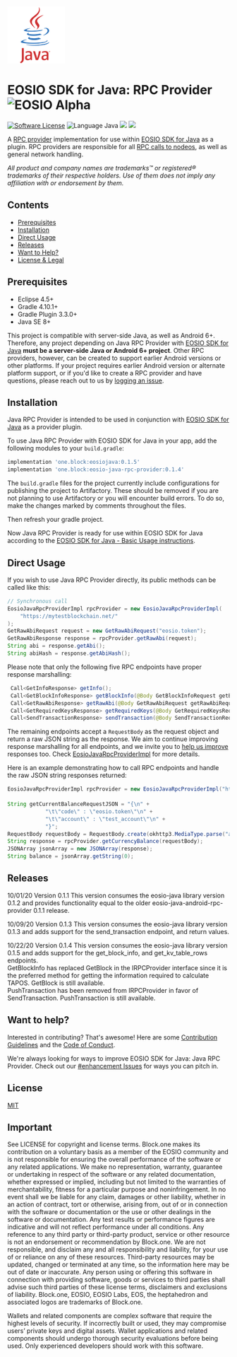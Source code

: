 ![Java Logo](img/java-logo.png)
# EOSIO SDK for Java: RPC Provider ![EOSIO Alpha](https://img.shields.io/badge/EOSIO-Alpha-blue.svg)

[![Software License](https://img.shields.io/badge/license-MIT-lightgrey.svg)](/./LICENSE)
![Language Java](https://img.shields.io/badge/Language-Java-yellow.svg)
![](https://img.shields.io/badge/Deployment%20Target-Java%208%2B-blue.svg)
![](https://img.shields.io/badge/Deployment%20Target-Android%206%2B-blue.svg)

A [RPC provider](https://github.com/EOSIO/eosio-java/tree/master#rpc-provider-protocol) implementation for use within [EOSIO SDK for Java](https://github.com/EOSIO/eosio-java) as a plugin. RPC providers are responsible for all [RPC calls to nodeos](https://developers.eos.io/eosio-nodeos/reference), as well as general network handling.

_All product and company names are trademarks™ or registered® trademarks of their respective holders. Use of them does not imply any affiliation with or endorsement by them._

## Contents

- [Prerequisites](#prerequisites)
- [Installation](#installation)
- [Direct Usage](#direct-usage)
- [Releases](#releases)
- [Want to Help?](#want-to-help)
- [License & Legal](#license)

## Prerequisites
* Eclipse 4.5+
* Gradle 4.10.1+
* Gradle Plugin 3.3.0+
* Java SE 8+

This project is compatible with server-side Java, as well as Android 6+. Therefore, any project depending on Java RPC Provider with [EOSIO SDK for Java](https://github.com/EOSIO/eosio-java) **must be a server-side Java or Android 6+ project**. Other RPC providers, however, can be created to support earlier Android versions or other platforms. If your project requires earlier Android version or alternate platform support, or if you'd like to create a RPC provider and have questions, please reach out to us by [logging an issue](/../../issues/new).

## Installation

Java RPC Provider is intended to be used in conjunction with [EOSIO SDK for Java](https://github.com/EOSIO/eosio-java) as a provider plugin.

To use Java RPC Provider with EOSIO SDK for Java in your app, add the following modules to your `build.gradle`:

```groovy
implementation 'one.block:eosiojava:0.1.5'
implementation 'one.block:eosio-java-rpc-provider:0.1.4'
```

The `build.gradle` files for the project currently include configurations for publishing the project to Artifactory.  These should be removed if you are not planning to use Artifactory or you will encounter build errors.  To do so, make the changes marked by comments throughout the files.

Then refresh your gradle project.

Now Java RPC Provider is ready for use within EOSIO SDK for Java according to the [EOSIO SDK for Java - Basic Usage instructions](https://github.com/EOSIO/eosio-java/tree/master#basic-usage).

## Direct Usage

If you wish to use Java RPC Provider directly, its public methods can be called like this:

```java
// Synchronous call
EosioJavaRpcProviderImpl rpcProvider = new EosioJavaRpcProviderImpl(
    "https://mytestblockchain.net/"
);
GetRawAbiRequest request = new GetRawAbiRequest("eosio.token");
GetRawAbiResponse response = rpcProvider.getRawAbi(request);
String abi = response.getAbi();
String abiHash = response.getAbiHash();
```

Please note that only the following five RPC endpoints have proper response marshalling:

```java
 Call<GetInfoResponse> getInfo();
 Call<GetBlockInfoResponse> getBlockInfo(@Body GetBlockInfoRequest getBlockInfoRequest);
 Call<GetRawAbiResponse> getRawAbi(@Body GetRawAbiRequest getRawAbiRequest);
 Call<GetRequiredKeysResponse> getRequiredKeys(@Body GetRequiredKeysRequest getRequiredKeysRequest);
 Call<SendTransactionResponse> sendTransaction(@Body SendTransactionRequest sendTransactionRequest);
```

The remaining endpoints accept a `RequestBody` as the request object and return a raw JSON string as the response. We aim to continue improving response marshalling for all endpoints, and we invite you to [help us improve](https://github.com/EOSIO/eosio-java-android-rpc-provider/issues/22) responses too. Check [EosioJavaRpcProviderImpl](https://github.com/EOSIO/eosio-java-android-rpc-provider/blob/master/eosiojavarpcprovider/src/main/java/one/block/eosiojavarpcprovider/implementations/EosioJavaRpcProviderImpl.java) for more details.

Here is an example demonstrating how to call RPC endpoints and handle the raw JSON string responses returned:

```java
EosioJavaRpcProviderImpl rpcProvider = new EosioJavaRpcProviderImpl("https://mytestblockchain.net/");

String getCurrentBalanceRequestJSON = "{\n" +
            "\t\"code\" : \"eosio.token\"\n" +
            "\t\"account\" : \"test_account\"\n" +
            "}";
RequestBody requestBody = RequestBody.create(okhttp3.MediaType.parse("application/json; charset=utf-8"), getCurrentBalanceRequestJSON);
String response = rpcProvider.getCurrencyBalance(requestBody);
JSONArray jsonArray = new JSONArray(response);
String balance = jsonArray.getString(0);
```

## Releases

10/01/20
Version 0.1.1 
This version consumes the eosio-java library version 0.1.2 and provides functionality equal to the older eosio-java-android-rpc-provider 0.1.1 release.

10/09/20
Version 0.1.3 
This version consumes the eosio-java library version 0.1.3 and adds support for the send_transaction endpoint, and return values.

10/22/20
Version 0.1.4
This version consumes the eosio-java library version 0.1.5 and adds support for the get_block_info, and get_kv_table_rows endpoints.  
GetBlockInfo has replaced GetBlock in the IRPCProvider interface since it is the preferred method for getting the information required to calculate TAPOS.  GetBlock is still available.  
PushTransaction has been removed from IRPCProvider in favor of SendTransaction.  PushTransaction is still available.

## Want to help?

Interested in contributing? That's awesome! Here are some [Contribution Guidelines](./CONTRIBUTING.md) and the [Code of Conduct](./CONTRIBUTING.md#conduct).

We're always looking for ways to improve EOSIO SDK for Java: Java RPC Provider. Check out our [#enhancement Issues](/../../issues?q=is%3Aissue+is%3Aopen+label%3Aenhancement) for ways you can pitch in.

## License

[MIT](./LICENSE)

## Important

See LICENSE for copyright and license terms.  Block.one makes its contribution on a voluntary basis as a member of the EOSIO community and is not responsible for ensuring the overall performance of the software or any related applications.  We make no representation, warranty, guarantee or undertaking in respect of the software or any related documentation, whether expressed or implied, including but not limited to the warranties of merchantability, fitness for a particular purpose and noninfringement. In no event shall we be liable for any claim, damages or other liability, whether in an action of contract, tort or otherwise, arising from, out of or in connection with the software or documentation or the use or other dealings in the software or documentation. Any test results or performance figures are indicative and will not reflect performance under all conditions.  Any reference to any third party or third-party product, service or other resource is not an endorsement or recommendation by Block.one.  We are not responsible, and disclaim any and all responsibility and liability, for your use of or reliance on any of these resources. Third-party resources may be updated, changed or terminated at any time, so the information here may be out of date or inaccurate.  Any person using or offering this software in connection with providing software, goods or services to third parties shall advise such third parties of these license terms, disclaimers and exclusions of liability.  Block.one, EOSIO, EOSIO Labs, EOS, the heptahedron and associated logos are trademarks of Block.one.

Wallets and related components are complex software that require the highest levels of security.  If incorrectly built or used, they may compromise users’ private keys and digital assets. Wallet applications and related components should undergo thorough security evaluations before being used.  Only experienced developers should work with this software.
